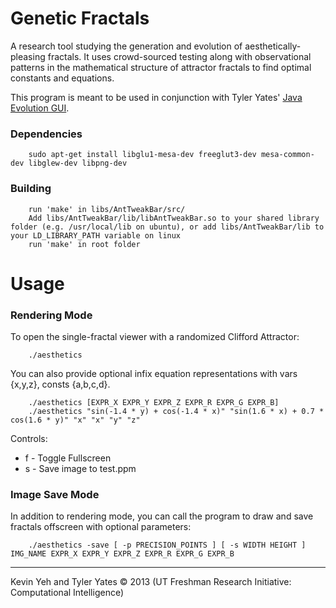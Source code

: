 Genetic Fractals
=================

A research tool studying the generation and evolution of aesthetically-pleasing fractals. It uses crowd-sourced testing along with observational patterns in the mathematical structure of attractor fractals to find optimal constants and equations.

This program is meant to be used in conjunction with Tyler Yates' [Java Evolution GUI](https://github.com/Tyler-Yates/AestheticFractals).

### Dependencies

        sudo apt-get install libglu1-mesa-dev freeglut3-dev mesa-common-dev libglew-dev libpng-dev

### Building

        run 'make' in libs/AntTweakBar/src/
        Add libs/AntTweakBar/lib/libAntTweakBar.so to your shared library folder (e.g. /usr/local/lib on ubuntu), or add libs/AntTweakBar/lib to your LD_LIBRARY_PATH variable on linux
        run 'make' in root folder
Usage
============

### Rendering Mode

To open the single-fractal viewer with a randomized Clifford Attractor:

        ./aesthetics

You can also provide optional infix equation representations with vars {x,y,z}, consts {a,b,c,d}.

        ./aesthetics [EXPR_X EXPR_Y EXPR_Z EXPR_R EXPR_G EXPR_B]
        ./aesthetics "sin(-1.4 * y) + cos(-1.4 * x)" "sin(1.6 * x) + 0.7 * cos(1.6 * y)" "x" "x" "y" "z"

Controls:
* f - Toggle Fullscreen
* s - Save image to test.ppm

### Image Save Mode

In addition to rendering mode, you can call the program to draw and save fractals offscreen with optional parameters:

        ./aesthetics -save [ -p PRECISION_POINTS ] [ -s WIDTH HEIGHT ] IMG_NAME EXPR_X EXPR_Y EXPR_Z EXPR_R EXPR_G EXPR_B

-------------------------------

Kevin Yeh and Tyler Yates © 2013 (UT Freshman Research Initiative: Computational Intelligence)
